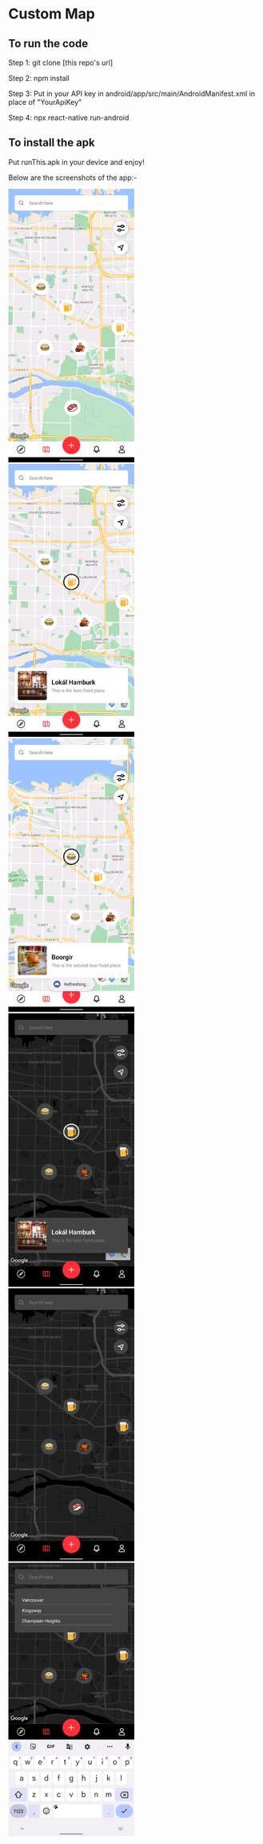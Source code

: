 # Custom Map

## To run the code

Step 1: git clone [this repo's url]

Step 2: npm install

Step 3: Put in your API key in android/app/src/main/AndroidManifest.xml in place of "YourApiKey"

Step 4: npx react-native run-android

## To install the apk

Put runThis.apk in your device and enjoy!

Below are the screenshots of the app:-

<img alt='ss1' src='./src/workingScreenshots/Screenshot_1670481940.png' height='50%' width='50%'>

<img alt='ss1' src='./src/workingScreenshots/Screenshot_1670481947.png' height='50%' width='50%'>

<img alt='ss1' src='./src/workingScreenshots/Screenshot_1670481983.png' height='50%' width='50%'>

<img alt='ss1' src='./src/workingScreenshots/Screenshot_1670481951.png' height='50%' width='50%'>

<img alt='ss1' src='./src/workingScreenshots/Screenshot_1670481954.png' height='50%' width='50%'>

<img alt='ss1' src='./src/workingScreenshots/Screenshot_1670481958.png' height='50%' width='50%'>
